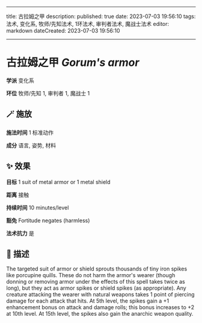 
---
title: 古拉姆之甲
description: 
published: true
date: 2023-07-03 19:56:10
tags: 法术, 变化系, 牧师/先知法术, 1环法术, 审判者法术, 魔战士法术
editor: markdown
dateCreated: 2023-07-03 19:56:10

---

# **古拉姆之甲** *Gorum's armor*

**学派** 变化系 

**环位** 牧师/先知 1, 审判者 1, 魔战士 1

## 🪄 施放

**施法时间** 1 标准动作

**成分** 语言, 姿势, 材料

## ✨ 效果 

**目标** 1 suit of metal armor or 1 metal shield 

**距离** 接触  

**持续时间** 10 minutes/level 

**豁免** Fortitude negates (harmless)

**法术抗力** 是

## 📖 描述

The targeted suit of armor or shield sprouts thousands of tiny iron spikes like porcupine quills. These do not harm the armor's wearer (though donning or removing armor under the effects of this spell takes twice as long), but they act as armor spikes or shield spikes (as appropriate). Any creature attacking the wearer with natural weapons takes 1 point of piercing damage for each attack that hits. At 5th level, the spikes gain a +1 enhancement bonus on attack and damage rolls; this bonus increases to +2 at 10th level. At 15th level, the spikes also gain the anarchic weapon quality.
    